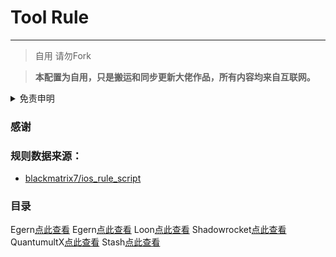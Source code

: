 # Tool Rule
---

>自用 请勿Fork

> **本配置为自用，只是搬运和同步更新大佬作品，所有内容均来自互联网。**


</details>

<details>
  <summary>免责申明</summary>
   


* 本项目涉及的脚本仅用于资源共享和学习研究，不能保证其合法性，准确性，完整性和有效性，请根据情况自行判断.

* 间接使用该项目的任何用户，包括但不限于建立VPS或在某些行为违反国家/地区法律或相关法规的情况下进行传播, 本项目对于由此引起的任何隐私泄漏或其他后果概不负责.

* 请勿将本项目的任何内容用于商业或非法目的，否则后果自负.

* 如果任何单位或个人认为该项目的脚本可能涉嫌侵犯其权利，则应及时通知并提供身份证明，所有权证明，我将在收到认证文件后删除相关脚本.

* 对任何脚本问题概不负责，包括但不限于由任何脚本错误导致的任何损失或损害.

* 您必须在下载后的24小时内从计算机或手机中完全删除以上内容.

* 任何以任何方式查看此项目的人或直接或间接使用该项目的使用者都应仔细阅读此声明。保留随时更改或补充此免责声明的权利。一旦使用并复制了该项目的任何文件，则视为您已接受此免责声明.

</details>


### 感谢
### 规则数据来源：

- [blackmatrix7/ios_rule_script](https://github.com/blackmatrix7/ios_rule_script/)

### 目录

Egern[点此查看](https://github.com/Auniquesir/Tool/blob/X/Rules/Egernx/README.md)
Egern[点此查看](https://github.com/Auniquesir/Tool/tree/X/Rules/Egern/README.md)
Loon[点此查看](https://github.com/Auniquesir/Tool/tree/X/Rules/Loon/README.md)
Shadowrocket[点此查看](https://github.com/Auniquesir/Tool/tree/X/Rules/Shadowrocket/README.md)
QuantumultX[点此查看](https://github.com/Auniquesir/Tool/tree/X/Rules/QuantumultX/README.md)
Stash[点此查看](https://github.com/Auniquesir/Tool/tree/X/Rules/Stash/README.md)
